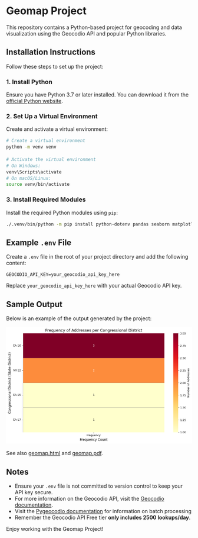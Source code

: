 # Geomap Project

This repository contains a Python-based project for geocoding and data visualization using the Geocodio API and popular Python libraries.

## Installation Instructions

Follow these steps to set up the project:

### 1. Install Python
Ensure you have Python 3.7 or later installed. You can download it from the [official Python website](https://www.python.org/downloads/).

### 2. Set Up a Virtual Environment
Create and activate a virtual environment:

```bash
# Create a virtual environment
python -m venv venv

# Activate the virtual environment
# On Windows:
venv\Scripts\activate
# On macOS/Linux:
source venv/bin/activate
```

### 3. Install Required Modules
Install the required Python modules using `pip`:

```bash
./.venv/bin/python -m pip install python-dotenv pandas seaborn matplotlib pygeocodio
```

## Example `.env` File

Create a `.env` file in the root of your project directory and add the following content:

```env
GEOCODIO_API_KEY=your_geocodio_api_key_here
```

Replace `your_geocodio_api_key_here` with your actual Geocodio API key.

## Sample Output

Below is an example of the output generated by the project:

![Sample Output](output.png)

See also [geomap.html](geomap.html) and [geomap.pdf](geomap.pdf).

## Notes
- Ensure your `.env` file is not committed to version control to keep your API key secure.
- For more information on the Geocodio API, visit the [Geocodio documentation](https://www.geocod.io/docs/).
- Visit the [Pygeocodio documentation](https://pygeocodio.readthedocs.io/en/latest/geocode.html#batch-geocoding) for information on batch processing
- Remember the Geocodio API Free tier **only includes 2500 lookups/day**.

Enjoy working with the Geomap Project!
